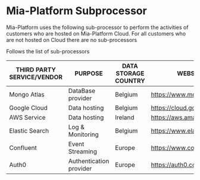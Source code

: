 # Mia-Platform Subprocessor

Mia-Platform uses the following sub-processor to perform the activities of customers who are hosted on Mia-Platform Cloud.
For all customers who are not hosted on Cloud there are no sub-processors

Follows the list of sub-processors

| THIRD PARTY SERVICE/VENDOR | PURPOSE           | DATA STORAGE COUNTRY | WEBSITE                   |
|----------------------------|-------------------|----------------|---------------------------|
| Mongo Atlas                | DataBase provider | Belgium        | https://www.mongodb.com/  |
| Google Cloud               | Data hosting      | Belgium        | https://cloud.google.com/ |
| AWS Service                | Data hosting      | Ireland        | https://aws.amazon.com/   |
| Elastic Search             | Log & Monitoring  | Belgium        | https://www.elastic.co/   |
| Confluent                  | Event Streaming   | Europe         | https://www.confluent.io/ |
| Auth0                      | Authentication provider| Europe    | https://auth0.com/        |
